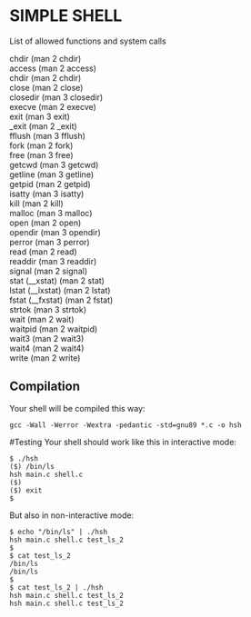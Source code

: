 # SIMPLE SHELL

List of allowed functions and system calls

chdir (man 2 chdir) <br/>
access (man 2 access) <br/>
chdir (man 2 chdir)<br/>
close (man 2 close)<br/>
closedir (man 3 closedir)<br/>
execve (man 2 execve)<br/>
exit (man 3 exit)<br/>
_exit (man 2 _exit)<br/>
fflush (man 3 fflush)<br/>
fork (man 2 fork)<br/>
free (man 3 free)<br/>
getcwd (man 3 getcwd)<br/>
getline (man 3 getline)<br/>
getpid (man 2 getpid)<br/>
isatty (man 3 isatty)<br/>
kill (man 2 kill)<br/>
malloc (man 3 malloc)<br/>
open (man 2 open)<br/>
opendir (man 3 opendir)<br/>
perror (man 3 perror)<br/>
read (man 2 read)<br/>
readdir (man 3 readdir)<br/>
signal (man 2 signal)<br/>
stat (__xstat) (man 2 stat)<br/>
lstat (__lxstat) (man 2 lstat)<br/>
fstat (__fxstat) (man 2 fstat)<br/>
strtok (man 3 strtok)<br/>
wait (man 2 wait)<br/>
waitpid (man 2 waitpid)<br/>
wait3 (man 2 wait3)<br/>
wait4 (man 2 wait4)<br/>
write (man 2 write)<br/>

## Compilation
Your shell will be compiled this way:

```
gcc -Wall -Werror -Wextra -pedantic -std=gnu89 *.c -o hsh
```
#Testing
Your shell should work like this in interactive mode:
```
$ ./hsh
($) /bin/ls
hsh main.c shell.c
($)
($) exit
$
```
But also in non-interactive mode:
```
$ echo "/bin/ls" | ./hsh
hsh main.c shell.c test_ls_2
$
$ cat test_ls_2
/bin/ls
/bin/ls
$
$ cat test_ls_2 | ./hsh
hsh main.c shell.c test_ls_2
hsh main.c shell.c test_ls_2
```
